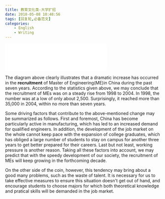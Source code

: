 ```yaml
---
title: 教育文化类-大学扩招
date: 2018-05-08 10:48:56
tags: [回复轮,必备范文]
categories:
	- English
	- Writing
---
```

<iframe frameborder="no" border="0" marginwidth="0" marginheight="0" width=330 height=86 src="//music.163.com/outchain/player?type=2&id=420154440&auto=1&height=66"></iframe>

The diagram above clearly illustrates that a dramatic increase has occurred in the **recruitment** of Master of Engineering(ME)in China during the past seven years.
According to the statistics given above, we may conclude that the recruitment of MEs was on a steady rise from 1998 to 2004.
In 1998, the number was at a low of only about 2,500.
Surprisingly, it reached more than 35,000 in 2004, within no more than seven years.

Some driving factors that contribute to the above-mentioned change may be summarized as follows.
First and foremost, China has become particularly active in manufacturing, which has led to an increased demand for qualified engineers.
In addition, the development of the job market on the whole cannot keep pace with the expansion of college graduates, which has obliged a large number of students to stay on campus for another three years to get better prepared for their careers.
Last but not least, working pressure is another reason. Taking all these factors into account, we may predict that with the speedy development of our society, the recruitment of MEs will keep growing in the forthcoming decade.

On the other side of the coin, however, this tendency may bring about a good many problems, such as the waste of talent.
It is necessary for us to take effective measures to ensure this situation doesn't get out of hand, and encourage students to choose majors for which both theoretical knowledge and pratical skills will be demanded in the job market.
